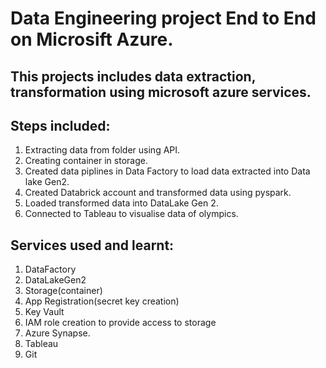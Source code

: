 # Data Engineering project End to End on Microsift Azure.
## This projects includes data extraction, transformation using microsoft azure services.

## Steps included:
 1. Extracting data from folder using API.
 2. Creating container in storage.
 3. Created data piplines in Data Factory to load data extracted into Data lake Gen2.
 4. Created Databrick account and transformed data using pyspark.
 5. Loaded transformed data into DataLake Gen 2. 
 7. Connected to Tableau to visualise data of olympics.

## Services used and learnt:
1. DataFactory
2. DataLakeGen2
3. Storage(container)
4. App Registration(secret key creation)
5. Key Vault
6. IAM role creation to provide access to storage
7. Azure Synapse.
8. Tableau
9. Git


